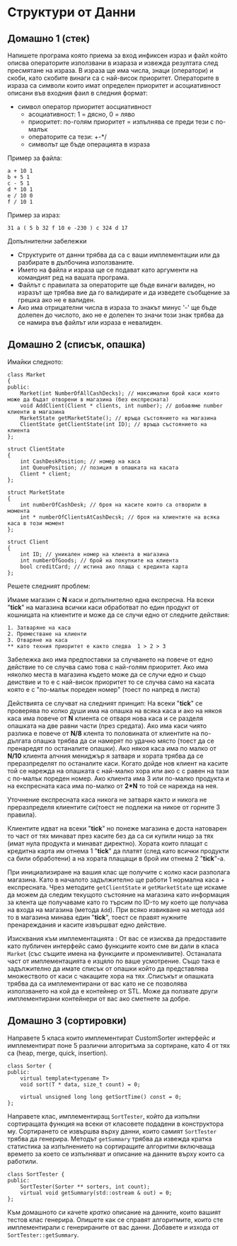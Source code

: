 Структури от Данни
==================

## Домашно 1 (стек)
Напишете програма която приема за вход инфиксен израз и файл който описва операторите използвани в изараза и извежда резултата след пресмятане на израза. В израза ще има числа, знаци (оператори) и скоби, като скобите винаги са с най-висок приоритет. Операторите в израза са символи които имат определен приоритет и асоциативност описани във входния фаил в следния формат:
 - символ оператор приоритет аосциативност
   - асоциативност: 1 = дясно, 0 = ляво
   - приоритет: по-голям приоритет = изпълнява се преди тези с по-малък
   - операторите са тези: +-*/
   - символът ще бъде операцията в израза

Пример за файла:
```
a + 10 1
b + 5 1
c - 5 1
d * 10 1
e / 10 0
f / 10 1
```
Пример за израз:
```
31 a ( 5 b 32 f 10 e -230 ) c 324 d 17
```

Допълнителни забележки
 - Структурите от данни трябва да са с ваши имплементации или да разбирате в дълбочина използваните.
 - Името на файла и израза ще се подават като аргументи на командият ред на вашата програма.
 - Файлът с правилата за операторите ще бъде винаги валиден, но изразът ще трябва вие да го валидирате и да изведете съобщение за грешка ако не е валиден.
 - Ако има отрицателни числа в израза то знакът минус '-' ще бъде долепен до числото, ако не е долепен то значи този знак трябва да се намира във файлът или израза е невалиден.


 
 

## Домашно 2 (списък, опашка)
Имайки следното:
```
class Market 
{
public:
    Market(int NumberOfAllCashDecks); // максимални брой каси които може да бъдат отворени в магазина (без експресната)
    void AddClient(Client * clients, int number); // добавяме number клиенти в магазина
    MarketState getMarketState(); // връща състоянието на магазина
    ClientState getClientState(int ID); // връща състоянието на клиента
};

struct ClientState
{
    int CashDeskPosition; // номер на каса
    int QueuePosition; // позиция в опашката на касата
    Client * client;
};

struct MarketState
{
    int numberOfCashDesk; // броя на касите които са отворили в момента
    int * numberOfClientsAtCashDecsk; // броя на клиентите на всяка каса в този момент 
};

struct Client
{
    int ID; // уникален номер на клиента в магазина
    int numberOfGoods; // брой на покупките на клиента
    bool creditCard; // истина ако плаща с крединта карта
};
```
Решете следният проблем:

Имаме магазин с **N** каси и допълнително една експресна. На всеки "**tick**" на магазина всички каси обработват по един продукт от кошницата на клиентите и може да се случи едно от следните действия:

  
    1. Затваряне на каса
    2. Преместване на клиенти
    3. Отваряне на каса
    ** като техния приоритет е както следва  1 > 2 > 3

Забележка  ако има предпоставки за случването на повече от едно действие то се случва само това с най-голям приоритет. Ако има няколко места в магазина където може да се случи едно и също деиствие и то е с най-висок приоритет то се случва само на касата която е с "по-малък пореден номер" (тоест по напред в листа)

Действията се случват на следният принцип:
На всеки "**tick**" се проверява по колко души има на опашка на всяка каса и ако на някоя каса има повече от **N** клиента се отваря нова каса и се разделя опашката на две равни части (през средата). Ако има каси чиято разлика е повече от **N/8** клента то половината от клиентите на по-дългата опашка трябва да си намерят по удачно място (тоест да се пренаредят по останалите опашки). Ако някоя каса има по малко от **N/10** клиента алчния мениджър я затваря и хората трябва да се преразпределят по останалите каси. Когато дойде нов клиент на касите той се нарежда на опашката с най-малко хора или ако с с равен на тази с по-малък пореден номер. Ако клиента има 3 или по-малко продукта и на експресната каса има по-малко от __2*N__ то той се нарежда на нея.

Уточнение експресната каса никога не затваря както и никога не преразпределя клиентите си(тоест не подлежи на никое от горните 3 правила).

Клиентите идват на всеки "**tick**" но понеже магазина е доста натоварен то част от тях минават през касите без да са си купили нищо за тях (имат нула продукта и минават директно). Хората които плащат с кредитна карта им отнема 1 "**tick**" да платят (след като всички продукти са били обработени) а на хората плащащи в брой им отнема 2 "**tick**"-а.


При инициализиране на вашия клас ще получите с колко каси разполага магазина. Като в началото задължително ще работи 1 нормална каса + експресната. Чрез методите ```getClientState``` и ```getМаrketState``` ще искаме да можем да следим текущото състояние на магазина като информация за клента ще получаваме като го търсим по ID-то му което ще получава на входа на магазина (метода ```Add```). При всяко извикване на метода ```add``` то в магазина минава един "**tick**", тоест се правят нужните пренареждания и касите извършват едно действие.


Изисквания към имплементацията :
От вас се изисква да предоставите като публичен интерфейс само функциите които сме ви дали в класа ```Market``` (със същите имена на функциите и променливите). Останалата част от имплементацията е изцяло по ваше усмотрение. Също така е задължително да имате списък от опашки който да представлява множеството от каси с чакащите хора на тях .Списъкът и опашката трябва да са имплементирани от вас като не се позволява използването на кой да е  контейнер от STL. Може да ползвате други имплементирани контейнери от вас ако сметнете за добре.


## Домашно 3 (сортировки)

Направете 5 класа които имплементират CustomSorter интерфейс и имплементират поне 5 различни алгоритъма за сортиране, като 4 от тях са (heap, merge, quick, insertion).
```
class Sorter {
public:
    virtual template<typename T>
    void sort(T * data, size_t count) = 0;

    virtual unsigned long long getSortTime() const = 0;
};
```

Направете клас, имплементиращ ```SortTester```, който да изпълни сортиращата функция на всеки от класовете подадени в конструктора му. Сортирането се извършва върху данни, които самият ```SortTester``` трябва да генерира. Методът ```getSummary``` трябва да извежда кратка статистика за изпълнението на сортиращите алгоритми включваща времето за което се изпълняват и описание на данните върху които са работили.

```
class SortTester {
public:
    SortTester(Sorter ** sorters, int count);
    virtual void getSummary(std::ostream & out) = 0;
};
```

Към домашното си качете _кратко_ описание на данните, които вашият тестов клас генерира. Опишете как се справят алгоритмите, които сте имплементирали с генерираните от вас данни. Добавете и изхода от ```SortTester::getSummary```.
